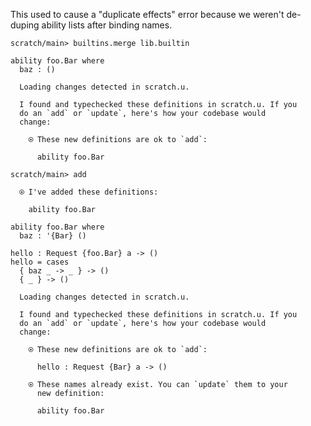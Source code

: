 This used to cause a "duplicate effects" error because we weren't de-duping ability lists after binding names.

``` ucm :hide
scratch/main> builtins.merge lib.builtin
```

``` unison
ability foo.Bar where
  baz : ()
```

``` ucm :added-by-ucm
  Loading changes detected in scratch.u.

  I found and typechecked these definitions in scratch.u. If you
  do an `add` or `update`, here's how your codebase would
  change:

    ⍟ These new definitions are ok to `add`:
    
      ability foo.Bar
```

``` ucm
scratch/main> add

  ⍟ I've added these definitions:

    ability foo.Bar
```

``` unison
ability foo.Bar where
  baz : '{Bar} ()

hello : Request {foo.Bar} a -> ()
hello = cases
  { baz _ -> _ } -> ()
  { _ } -> ()
```

``` ucm :added-by-ucm
  Loading changes detected in scratch.u.

  I found and typechecked these definitions in scratch.u. If you
  do an `add` or `update`, here's how your codebase would
  change:

    ⍟ These new definitions are ok to `add`:
    
      hello : Request {Bar} a -> ()
    
    ⍟ These names already exist. You can `update` them to your
      new definition:
    
      ability foo.Bar
```
